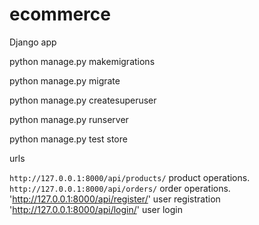 # ecommerce
Django app

python manage.py makemigrations

python manage.py migrate

python manage.py createsuperuser

python manage.py runserver

python manage.py test store

urls

`http://127.0.0.1:8000/api/products/` product operations.
`http://127.0.0.1:8000/api/orders/` order operations.
'http://127.0.0.1:8000/api/register/' user registration
'http://127.0.0.1:8000/api/login/' user login
